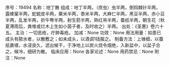 序号：19494
名称：地丁散
组成：地丁半两，（庶虫）虫半两，倒钩棘针半两，露蜂窠半两，蛇蜕皮半两，粟米半两，黍米半两，大麻仁半两，黑豆半两，赤小豆半两，乱发半两，折牛弮半两，射生箭半两，熟红帛半两，蚕纸半两，朝生花（秋夏滞雨后，粪堆或烂木上生如小茵子者，及时收之）半两。
出处：《圣惠》卷六十五。
主治：一切恶疮，疔肿毒疮。
加减：None
功效：None
用法用量：如患已成头有脓水者，以散敷之；如未成头，以酒调1钱服之。
制备方法：上锉细，以蚕纸裹缠，水浸良久，滤出候干，于净地上以炭火烧令烟绝，入新盆中，以盆子合之，候冷，细研为散。
临床应用：None
各家论述：None
用药禁忌：None
附注：None
